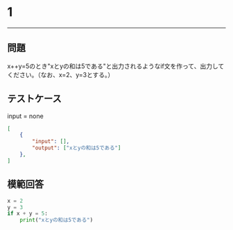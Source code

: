 # 1

---
## 問題

x++y=5のとき"xとyの和は5である"と出力されるようなif文を作って、出力してください。（なお、x=2、y=3とする。）

## テストケース
input = none
```json
[
	{
		"input": [],
		"output": ["xとyの和は5である"]
  	},
]
```

## 模範回答
```python
x = 2
y = 3
if x + y = 5:
    print("xとyの和は5である")
```